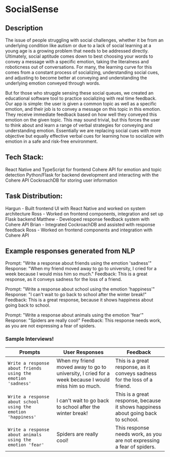 # SocialSense

## Description
The issue of people struggling with social challenges, whether it be from an underlying condition like autism or due to a lack of social learning at a young age is a growing problem that needs to be addressed directly. Ultimately, social aptitude comes down to best choosing your words to convey a message with a specific emotion,  taking the literalness and roboticness out of conversations. For many, the learning curve for this comes from a constant process of socializing, understanding social cues, and adjusting to become better at conveying and understanding the underlying emotion conveyed through words. 

But for those who struggle sensing these social queues, we created an educational software tool to practice socializing with real time feedback. Our app is simple: the user is given a common topic as well as a specific emotion, and their job is to convey a message on this topic in this emotion. They receive immediate feedback based on how well they conveyed this emotion on the given topic. This may sound trivial, but this forces the user to think about and learn a range of verbal strategies for conveying and understanding emotion. Essentially we are replacing social cues with more objective but equally effective verbal cues for learning how to socialize with emotion in a safe and risk-free environment.
 
## Tech Stack:
React Native and TypeScript for frontend
Cohere API for emotion and topic detection
Python/Flask for backend development and interacting with the Cohere API
CockroachDB for storing user information

## Task Distribution:
Hargun - Built frontend UI with React Native and worked on system architecture
Ross - Worked on frontend components, integration and set up Flask backend
Matthew - Developed response feedback system with Cohere API
Brian - Integrated CockroachDB and assisted with response feedback
Ross - Worked on frontend components and integration with Cohere API

## Example responses generated from NLP

Prompt: "Write a response about friends using the emotion 'sadness'"    
Response: "When my friend moved away to go to university, I cried for a week because I would miss him so much."
Feedback: This is a great response, as it conveys sadness for the loss of a friend.

Prompt: "Write a response about school using the emotion 'happiness'"
Response: "I can't wait to go back to school after the winter break!"
Feedback: This is a great response, because it shows happiness about going back to school.

Prompt: "Write a response about animals using the emotion 'fear'"
Response: "Spiders are really cool!"
Feedback: This response needs work, as you are not expressing a fear of spiders.

### Sample Interviews! 

|        Prompts        |User Responses               |Feedback            |
|----------------|-------------------------------|-----------------------------|
| `Write a response about friends using the emotion 'sadness'`        |When my friend moved away to go to university, I cried for a week because I would miss him so much.          |     This is a great response, as it conveys sadness for the loss of a friend.     |
| `Write a response about school using the emotion 'happiness'`   |     I can't wait to go back to school after the winter break!          |     This is a great response, because it shows happiness about going back to school.     |
| `Write a response about animals using the emotion 'fear'`        |Spiders are really cool!   |    This response needs work, as you are not expressing a fear of spiders. |


  
  
  
  
